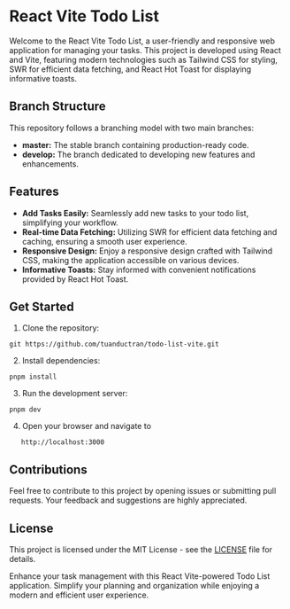 # React Vite Todo List

Welcome to the React Vite Todo List, a user-friendly and responsive web application for managing your tasks. This project is developed using React and Vite, featuring modern technologies such as Tailwind CSS for styling, SWR for efficient data fetching, and React Hot Toast for displaying informative toasts.

## Branch Structure

This repository follows a branching model with two main branches:

- **master:** The stable branch containing production-ready code.
- **develop:** The branch dedicated to developing new features and enhancements.

## Features

- **Add Tasks Easily:** Seamlessly add new tasks to your todo list, simplifying your workflow.
- **Real-time Data Fetching:** Utilizing SWR for efficient data fetching and caching, ensuring a smooth user experience.
- **Responsive Design:** Enjoy a responsive design crafted with Tailwind CSS, making the application accessible on various devices.
- **Informative Toasts:** Stay informed with convenient notifications provided by React Hot Toast.

## Get Started

1. Clone the repository:
```
git https://github.com/tuanductran/todo-list-vite.git
```
2. Install dependencies:
```
pnpm install
```
3. Run the development server:
```
pnpm dev
```
4. Open your browser and navigate to
```
   http://localhost:3000
```

## Contributions

Feel free to contribute to this project by opening issues or submitting pull requests. Your feedback and suggestions are highly appreciated.

## License

This project is licensed under the MIT License - see the [LICENSE](LICENSE) file for details.

Enhance your task management with this React Vite-powered Todo List application. Simplify your planning and organization while enjoying a modern and efficient user experience.
